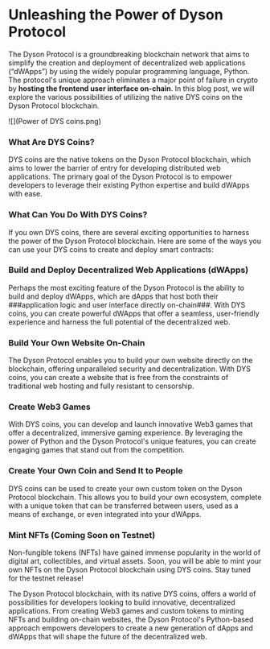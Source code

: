 # Unleashing the Power of Dyson Protocol

The Dyson Protocol is a groundbreaking blockchain network that aims to simplify the creation and deployment of decentralized web applications (“dWApps”) by using the widely popular programming language, Python. The protocol's unique approach eliminates a major point of failure in crypto by **hosting the frontend user interface on-chain**. In this blog post, we will explore the various possibilities of utilizing the native DYS coins on the Dyson Protocol blockchain.

![](Power of DYS coins.png)

###  What Are DYS Coins?

DYS coins are the native tokens on the Dyson Protocol blockchain, which aims to lower the barrier of entry for developing distributed web applications. The primary goal of the Dyson Protocol is to empower developers to leverage their existing Python expertise and build dWApps with ease.

###  What Can You Do With DYS Coins?

If you own DYS coins, there are several exciting opportunities to harness the power of the Dyson Protocol blockchain. Here are some of the ways you can use your DYS coins to create and deploy smart contracts:

### Build and Deploy Decentralized Web Applications (dWApps)
Perhaps the most exciting feature of the Dyson Protocol is the ability to build and deploy dWApps, which are dApps that host both their ###application logic and user interface directly on-chain###. With DYS coins, you can create powerful dWApps that offer a seamless, user-friendly experience and harness the full potential of the decentralized web.

### Build Your Own Website On-Chain
The Dyson Protocol enables you to build your own website directly on the blockchain, offering unparalleled security and decentralization. With DYS coins, you can create a website that is free from the constraints of traditional web hosting and fully resistant to censorship.

### Create Web3 Games
With DYS coins, you can develop and launch innovative Web3 games that offer a decentralized, immersive gaming experience. By leveraging the power of Python and the Dyson Protocol's unique features, you can create engaging games that stand out from the competition.

### Create Your Own Coin and Send It to People
DYS coins can be used to create your own custom token on the Dyson Protocol blockchain. This allows you to build your own ecosystem, complete with a unique token that can be transferred between users, used as a means of exchange, or even integrated into your dWApps.

### Mint NFTs (Coming Soon on Testnet)
Non-fungible tokens (NFTs) have gained immense popularity in the world of digital art, collectibles, and virtual assets. Soon, you will be able to mint your own NFTs on the Dyson Protocol blockchain using DYS coins. Stay tuned for the testnet release!

The Dyson Protocol blockchain, with its native DYS coins, offers a world of possibilities for developers looking to build innovative, decentralized applications. From creating Web3 games and custom tokens to minting NFTs and building on-chain websites, the Dyson Protocol's Python-based approach empowers developers to create a new generation of dApps and dWApps that will shape the future of the decentralized web.
